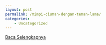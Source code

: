 ```yaml
---
layout: post
permalink: /mimpi-ciuman-dengan-teman-lama/
categories:
    - Uncategorized
---
```


[Baca Selengkapnya](/04)